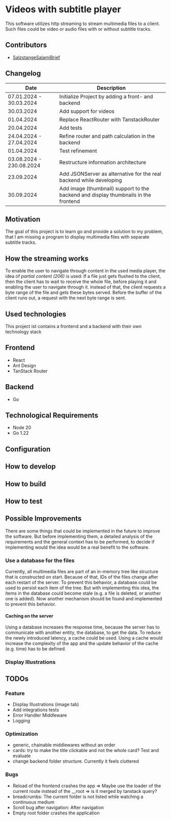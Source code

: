 # Videos with subtitle player

This software utilizes http streaming to stream multimedia files to a client.
Such files could be video or audio files with or without subtitle tracks.

## Contributors

- [SalzstangeSalamiBrief](https://github.com/SalzstangeSalamiBrief)

## Changelog

| Date                     | Description                                                                         |
| ------------------------ | ----------------------------------------------------------------------------------- |
| 07.01.2024 - 30.03.2024  | Initialize Project by adding a front- and backend                                   |
| 30.03.2024               | Add support for videos                                                              |
| 01.04.2024               | Replace ReactRouter with TanstackRouter                                             |
| 20.04.2024               | Add tests                                                                           |
| 24.04.2024 - 27.04.2024  | Refine router and path calculation in the backend                                   |
| 01.04.2024               | Test refinement                                                                     |
| 03.08.2024 - 230.08.2024 | Restructure information architecture                                                |
| 23.09.2024               | Add JSONServer as alternative for the real backend while developing                 |
| 30.09.2024               | Add image (thumbnail) support to the backend and display thumbnails in the frontend |

## Motivation

The goal of this project is to learn go and provide a solution to my problem, that I am missing a program to display multimedia files with separate subtitle tracks.

## How the streaming works

To enable the user to navigate through content in the used media player, the idea of _partial content (206)_ is used:
If a file just gets flushed to the client, then the client has to wait to receive the whole file, before playing it and enabling the user to navigate through it.
Instead of that, the client requests a byte range of the file and gets these bytes served.
Before the buffer of the client runs out, a request with the next byte range is sent.

## Used technologies

This project ist contains a frontend and a backend with their own technology stack

## Frontend

- React
- Ant Design
- TanStack Router

## Backend

- Go

## Technological Requirements

- Node 20
- Go 1.22

## Configuration

## How to develop

## How to build

## How to test

## Possible Improvements

There are some things that could be implemented in the future to improve the software.
But before implementing them, a detailed analysis of the requirements and the general context has to be performed, to decide if implementing would the idea would be a real benefit to the software.

### Use a database for the files

Currently, all multimedia files are part of an in-memory tree like structure that is constructed on start.
Because of that, IDs of the files change after each restart of the server.
To prevent this behavior, a database could be used to persist each item of the tree.
But with implementing this idea, the items in the database could become stale (e.g. a file is deleted, or another one is added).
Now another mechanism should be found and implemented to prevent this behavior.

#### Caching on the server

Using a database increases the response time, because the server has to communicate with another entity, the database, to get the data.
To reduce the newly introduced latency, a cache could be used.
Using a cache would increase the complexity of the app and the update behavior of the cache (e.g. time) has to be defined.

### Display Illustrations

## TODOs

### Feature

- Display Illustrations (image tab)
- Add integrations tests
- Error Handler Middleware
- Logging

### Optimization

- generic, chainable middlewares without an order
- cards: try to make the title clickable and not the whole card? Test and evaluate
- change backend folder structure. Currently it feels cluttered

### Bugs

- Reload of the frontend crashes the app => Maybe use the loader of the current route instead of the \_\_root => is it merged by tanstack query?
- breadcrumbs: The current folder is not listed while watching a continuous medium
- Scroll bug after navigation: After navigation
- Empty root folder crashes the application
